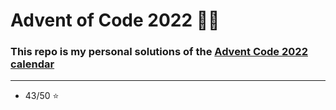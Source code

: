 # Advent of Code 2022 👨‍💻

### This repo is my personal solutions of the [Advent Code 2022 calendar](https://adventofcode.com/2022)

---

- 43/50 ⭐

